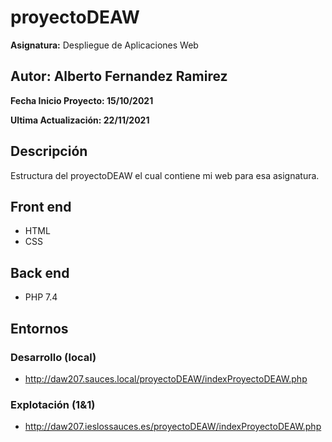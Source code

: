 # proyectoDEAW
**Asignatura:** Despliegue de Aplicaciones Web

## Autor: Alberto Fernandez Ramirez

**Fecha Inicio Proyecto: 15/10/2021**

**Ultima Actualización: 22/11/2021**

## Descripción 
Estructura del proyectoDEAW el cual contiene mi web para esa asignatura.

## Front end
- HTML
- CSS

## Back end
- PHP 7.4

## Entornos
### Desarrollo (local)
-  http://daw207.sauces.local/proyectoDEAW/indexProyectoDEAW.php
### Explotación (1&1)
-  http://daw207.ieslossauces.es/proyectoDEAW/indexProyectoDEAW.php